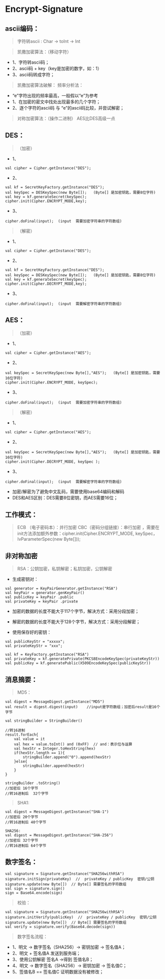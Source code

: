 # Encrypt-Signature

## ascii编码：
> 字符转ascii : Char -> toInt -> Int 

> 凯撒加密算法：（移动字符）
* 1、字符转ascii码；
* 2、ascii码 + key（key是加密的数字，如：1）
* 3、ascii码转成字符；

> 凯撒加密算法破解：
> 频率分析法：
* “e”字符出现的频率最高，一般假以“e”为参考
* 1、在加密的密文中找处出现最多的几个字符；
* 2、逐个字符的ascii码 与 “e”的ascii码比较，并尝试解密；

> 对称加密算法：（操作二进制）
> AES比DES高级一点

## DES：
> （加密）
* 1、
```
val cipher = Cipher.getInstance("DES");
```
* 2、
```
val kf = SecretKeyFactory.getInstance("DES");
val keySpec = DESKeySpec(new Byte[]);   (Byte[] 是加密钥匙，需要8位字符)
val key = kf.generateSecret(keySpec);
cipher.init(Cipher.ENCRYPT_MODE,key); 
```
* 3、
```
cipher.doFinal(input);  (input  需要加密字符串的字符数组)
```

> （解密）
* 1、
```
val cipher = Cipher.getInstance("DES");
```
* 2、
```
val kf = SecretKeyFactory.getInstance("DES");
val keySpec = DESKeySpec(new Byte[]);   (Byte[] 是加密钥匙，需要8位字符)
val key = kf.generateSecret(keySpec);
cipher.init(Cipher.DECRYPT_MODE,key); 
```
* 3、
```
cipher.doFinal(input);  (input  需要解密字符串的字符数组)
```

## AES：
> （加密）
* 1、
```
val cipher = Cipher.getInstance("AES");
```
* 2、
```
val keySpec = SecretKeySpec(new Byte[],"AES");   (Byte[] 是加密钥匙，需要16位字符)
cipher.init(Cipher.ENCRYPT_MODE, keySpec); 
```
* 3、
```
cipher.doFinal(input);  (input  需要加密字符串的字符数组)
```

> （解密）
* 1、
```
val cipher = Cipher.getInstance("AES");
```
* 2、
```
val keySpec = SecretKeySpec(new Byte[],"AES");   (Byte[] 是加密钥匙，需要16位字符)
cipher.init(Cipher.DECRYPT_MODE, keySpec );
```
* 3、
```
cipher.doFinal(input);  (input  需要解密字符串的字符数组)
```

* 加密/解密为了避免中文乱码，需要使用base64编码和解码
* DES和AES区别：DES需要8位密钥，而AES需要16位；

## 工作模式：
> ECB （电子密码本）：并行加密
> CBC（密码分组链接）：串行加密  ，需要在init方法添加额外参数：cipher.init(Cipher.ENCRYPT_MODE, keySpec，IvParameterSpec(new Byte[])); 


## 非对称加密
> RSA：公钥加密，私钥解密；私钥加密，公钥解密

* 生成密钥对：
```
val generator = KeyPairGenerator.getInstance("RSA")
val keyPair = generator.genKeyPair()
val publicKey = keyPair .public
val privateKey = keyPair .private
```

* 加密的数据的长度不能大于117个字节，解决方式：采用分段加密；

* 解密的数据的长度不能大于128个字节，解决方式：采用分段解密；

* 使用保存好的密钥：
```
val publicKeyStr = "xxxxx";
val privateKeyStr = "xxx";

val kf = KeyFactory.getInstance("RSA")
val privateKey = kf.generatePrivate(PKCS8EncodeKeySpec(privateKeyStr))
val publicKey = kf.generatePublic(X509EncodeKeySpec(publicKeyStr))
```

## 消息摘要：
> MD5：
```
val digest = MessageDigest.getInstance("MD5")
val result = digest.digest(input)    //input是字符数组；加密后result是16个字节

val stringBuilder = StringBuilder()

//转16进制
result.forEach{
	val value = it
	val hex = value.toInt() and (0xFF)  // and：表示位与运算
	val hexStr = Integer.toHexString(hex)
	if(hexStr.length == 1){
		stringBuilder.append("0").append(hexStr)
	}else{
		stringBuilder.append(hexStr)
	}
}

stringBuilder .toString() 
//加密后 16个字节
//转16进制后  32个字节
```

> SHA1:
```
val digest = MessageDigest.getInstance("SHA-1")
//加密后 20个字节
//转16进制后 40个字节

SHA256:
val digest = MessageDigest.getInstance("SHA-256")
//加密后 32个字节
//转16进制后 64个字节
```

## 数字签名：
```
val signature = Signature.getInstance("SHA256withRSA")
signature.initSign(privateKey)  //  privateKey / publicKey  密钥/公钥
signature.update(new Byte[])  // Byte[] 需要签名的字符数组
val sign = signature.sign()
sign = Base64.encode(sign)
```

> 校验：
```
val signature = Signature.getInstance("SHA256withRSA")
signature.initVerify(publicKey)  //  privateKey / publicKey  密钥/公钥
signature.update(new Byte[])  // Byte[] 需要签名的字符数组
val verify = signature.verify(Base64.decode(sign))
```

> 数字签名流程：
* 1、明文 -> 数字签名（SHA256）-> 密钥加密 -> 签名值A；
* 2、明文 + 签名值A 发送到服务端；
* 3、使用公钥解密 签名A ->得到 签值名B；
* 4、明文 -> 数字签名（SHA256）-> 密钥加密 -> 签名值C；
* 5、签值名B == 签名值C 证明数据没有被修改；
